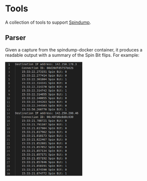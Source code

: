 # Tools

A collection of tools to support [Spindump](https://github.com/EricssonResearch/spindump).

## Parser

Given a capture from the spindump-docker container, it produces a readable output with a summary of the Spin Bit flips. For example:

<img src="./img/parser.png" width=250>
